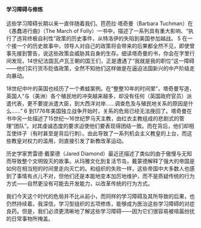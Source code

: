 #### 学习障碍与修炼

这些学习障碍长期以来一直伴随着我们。芭芭拉·塔奇曼（Barbara Tuchman）在《愚蠢进行曲》（The March of Folly）一书中，描述了一系列具有重大影响、“执行了违背终极自利性”政策的历史事件，从特洛伊的失陷到美国参加越战。 5 在一个接一个的历史故事中，领导人对自己的政策将会带来的后果都全然不见，即使曾事先接到警告，说这些政策会威胁其自身的生存。细读塔奇曼的书，你会在字里行间发现，14世纪法国瓦卢瓦王朝的国王们，正是遭遇了“我就是我的职位”这一障碍——他们实行货币贬值政策，全然不知他们这样做是在逼迫法国新兴的中产阶级走向暴动。

18世纪中叶的英国也经历了一个煮蛙案例。在“整整10年的时间里”，塔奇曼写道，英国人“与（美洲）各个殖民地的冲突越来越多，却没有任何（英国政府官员）派遣代表，更不要提派遣大臣，到大西洋对岸……调查危及与殖民地关系的原因是什么……” 6 到1776年美国独立战争开始时，关系的危局已经无法挽回了。塔奇曼在书中另一处描述了15世纪～16世纪罗马天主教，由红衣主教组成的悲剧式的管理“团队”。对其虔诚态度的要求迫使他们要表现得团结一致。而在背后，他们却相互使绊子（有时甚至是背后行刺）。由此导致了一系列机会主义教皇的上台，而这些教皇对权力的滥用，则直接引发了新教改革运动。

历史学家贾雷德·戴蒙德（Jared Diamond）最近还描述了类似的由于傲慢与无知而导致整个文明毁灭的故事。从玛雅文化到复活节岛，戴蒙德解释了强大的帝国是如何在相当短的时间里走向灭亡的。和组织的失败一样，这些帝国中大多数人也感到了事情有点儿不对，但他们还是本能地变本加厉地维护，而不是质疑传统的行为方式——自然更没有可能去开发能力，以改革传统的行为方式。

我们今天这个时代的危局并不比从前小，而同样的学习障碍及其所导致的后果，也仍然持续着。我深信，学习型组织的五项修炼，能够成为医治这些学习障碍的对症良药。但是，我们必须更清晰地了解这些学习障碍——因为它们很容易被喧嚣纷扰的日常事物所掩盖。
